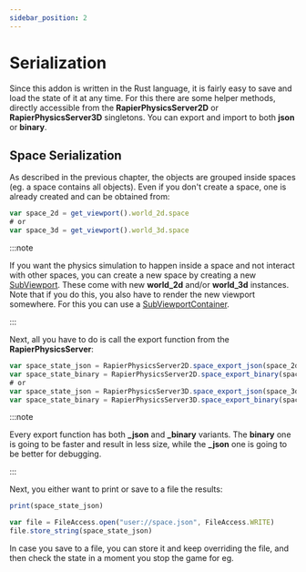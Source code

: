 ```yaml
---
sidebar_position: 2
---
```


# Serialization

Since this addon is written in the Rust language, it is fairly easy to save and load the state of it at any time. For this there are some helper methods, directly accessible from the **RapierPhysicsServer2D** or **RapierPhysicsServer3D** singletons. You can export and import to both **json** or **binary**.

## Space Serialization

As described in the previous chapter, the objects are grouped inside spaces (eg. a space contains all objects). Even if you don't create a space, one is already created and can be obtained from:

```js
var space_2d = get_viewport().world_2d.space
# or
var space_3d = get_viewport().world_3d.space
```


:::note

If you want the physics simulation to happen inside a space and not interact with other spaces, you can create a new space by creating a new [SubViewport](https://docs.godotengine.org/en/stable/tutorials/rendering/viewports.html). These come with new **world_2d** and/or **world_3d** instances. Note that if you do this, you also have to render the new viewport somewhere. For this you can use a [SubViewportContainer](https://docs.godotengine.org/en/stable/classes/class_subviewportcontainer.html#class-subviewportcontainer).

:::

Next, all you have to do is call the export function from the **RapierPhysicsServer**:

```js
var space_state_json = RapierPhysicsServer2D.space_export_json(space_2d)
var space_state_binary = RapierPhysicsServer2D.space_export_binary(space_2d)
# or
var space_state_json = RapierPhysicsServer3D.space_export_json(space_3d)
var space_state_binary = RapierPhysicsServer3D.space_export_binary(space_3d)
```


:::note

Every export function has both **_json** and **_binary** variants. The **binary** one is going to be faster and result in  less size, while the **_json** one is going to be better for debugging.

:::

Next, you either want to print or save to a file the results:

```js
print(space_state_json)
```

```js
var file = FileAccess.open("user://space.json", FileAccess.WRITE)
file.store_string(space_state_json)
```

In case you save to a file, you can store it and keep overriding the file, and then check the state in a moment you stop the game for eg.